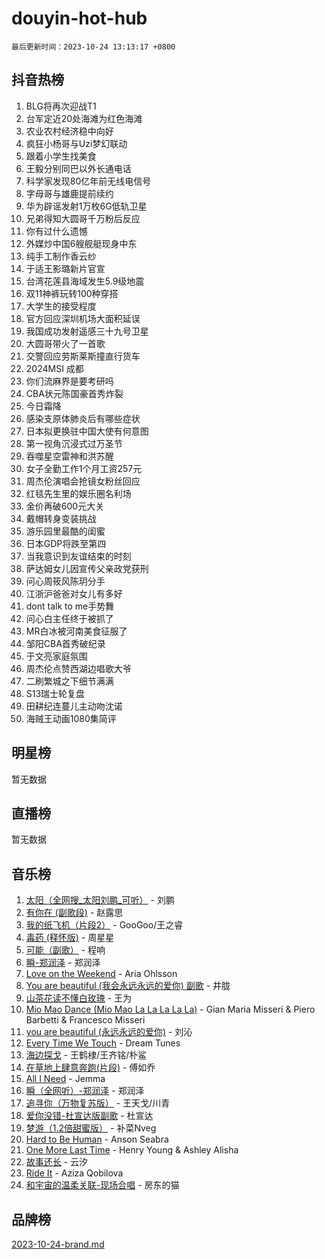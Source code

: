 # douyin-hot-hub

`最后更新时间：2023-10-24 13:13:17 +0800`

## 抖音热榜

1. BLG将再次迎战T1
1. 台军定近20处海滩为红色海滩
1. 农业农村经济稳中向好
1. 疯狂小杨哥与Uzi梦幻联动
1. 跟着小学生找美食
1. 王毅分别同巴以外长通电话
1. 科学家发现80亿年前无线电信号
1. 字母哥与雄鹿提前续约
1. 华为辟谣发射1万枚6G低轨卫星
1. 兄弟得知大圆哥千万粉后反应
1. 你有过什么遗憾
1. 外媒炒中国6艘舰艇现身中东
1. 纯手工制作香云纱
1. 于适王影璐新片官宣
1. 台湾花莲县海域发生5.9级地震
1. 双11神裤玩转100种穿搭
1. 大学生的接受程度
1. 官方回应深圳机场大面积延误
1. 我国成功发射遥感三十九号卫星
1. 大圆哥带火了一首歌
1. 交警回应劳斯莱斯撞直行货车
1. 2024MSI 成都
1. 你们流麻界是要考研吗
1. CBA状元陈国豪首秀炸裂
1. 今日霜降
1. 感染支原体肺炎后有哪些症状
1. 日本拟更换驻中国大使有何意图
1. 第一视角沉浸式过万圣节
1. 吞噬星空雷神和洪苏醒
1. 女子全勤工作1个月工资257元
1. 周杰伦演唱会抢镜女粉丝回应
1. 红毯先生里的娱乐圈名利场
1. 金价再破600元大关
1. 戴帽转身变装挑战
1. 游乐园里最酷的闺蜜
1. 日本GDP将跌至第四
1. 当我意识到友谊结束的时刻
1. 萨达姆女儿因宣传父亲政党获刑
1. 问心周筱风陈玥分手
1. 江浙沪爸爸对女儿有多好
1. dont talk to me手势舞
1. 问心白主任终于被抓了
1. MR白冰被河南美食征服了
1. 邹阳CBA首秀破纪录
1. 于文亮家庭氛围
1. 周杰伦点赞西湖边唱歌大爷
1. 二刷繁城之下细节满满
1. S13瑞士轮复盘
1. 田耕纪连蔓儿主动吻沈诺
1. 海贼王动画1080集简评

## 明星榜

暂无数据

## 直播榜

暂无数据

## 音乐榜

1. [太阳（全网搜_太阳刘鹏_可听）](https://sf6-cdn-tos.douyinstatic.com/obj/tos-cn-ve-2774/ogWbyIQnlBFImVbeDocRdCIYtBHlbJXgfZMvgz) - 刘鹏
1. [有你在 (副歌段)](https://sf3-cdn-tos.douyinstatic.com/obj/tos-cn-ve-2774/o8zImmNsI8B0yfAW5FKAB1oBhkMAlIrwsZEi1V) - 赵露思
1. [我的纸飞机（片段2）](https://sf3-cdn-tos.douyinstatic.com/obj/tos-cn-ve-2774/oM2ZrKcg2CD5AeRB2gkeXOFB1IxAGJdZPazYHf) - GooGoo/王之睿
1. [毒药 (释怀版)](https://sf6-cdn-tos.douyinstatic.com/obj/tos-cn-ve-2774/oYILMEAzspdZBIzy4frJNB8ZHPHWAhiwowd4Ad) - 周星星
1. [可能（副歌）](https://sf6-cdn-tos.douyinstatic.com/obj/tos-cn-ve-2774/cde1731888894259b333569393c2fb51) - 程响
1. [瞬-郑润泽](https://sf3-cdn-tos.douyinstatic.com/obj/tos-cn-ve-2774/oYXHIohzvbNAzBhHgyksWpRM4bfkDsBdBDAynw) - 郑润泽
1. [Love on the Weekend](https://sf6-cdn-tos.douyinstatic.com/obj/tos-cn-ve-2774/o4tVQen5ZtBZEMlD1CDIepBC2OigkU1KQkb1vd) - Aria Ohlsson
1. [You are beautiful (我会永远永远的爱你) 副歌](https://sf3-cdn-tos.douyinstatic.com/obj/tos-cn-ve-2774/o4NlnjbBAIAhg5wOCWzJoyMzkIqGxYsR7f3W4Q) - 井胧
1. [山茶花读不懂白玫瑰](https://sf3-cdn-tos.douyinstatic.com/obj/tos-cn-ve-2774/osfn8B7DktrRHEPJgPCfDbw7QDQEkwC16BxZg9) - 王为
1. [Mio Mao Dance (Mio Mao La La La La La)](https://sf3-cdn-tos.douyinstatic.com/obj/tos-cn-ve-2774/owhJZ1sWIABNvU3gOxlwztm0oAfMK58zHXT8GM) - Gian Maria Misseri & Piero Barbetti & Francesco Misseri
1. [you are beautiful (永远永远的爱你)](https://sf3-cdn-tos.douyinstatic.com/obj/tos-cn-ve-2774/7f5e088a940e42b487e76fd10d0ffcfd) - 刘沁
1. [Every Time We Touch](https://sf3-cdn-tos.douyinstatic.com/obj/tos-cn-ve-2774/ogN6lUKQeBBfEVhIOMikG1CcJjugxk1tztZyhP) - Dream Tunes
1. [海边探戈](https://sf3-cdn-tos.douyinstatic.com/obj/tos-cn-ve-2774/os9gE0VQCGqt6VQkZDyBBYvfSDY0QFe3vVmubn) - 王鹤棣/王齐铭/朴鲨
1. [在草地上肆意奔跑(片段)](https://sf3-cdn-tos.douyinstatic.com/obj/tos-cn-ve-2774/8831d494742f45dabdfa8adb8b817259) - 傅如乔
1. [All I Need](https://sf6-cdn-tos.douyinstatic.com/obj/tos-cn-ve-2774/e8b55ca1d1fa4f90a60c22b8ece170ac) - Jemma
1. [瞬（全网听）-郑润泽](https://sf3-cdn-tos.douyinstatic.com/obj/tos-cn-ve-2774/o4Vb9eJZClCZTnRQYy0BRSeHGrDtrkrQgIBvQt) - 郑润泽
1. [追寻你（万物复苏版）](https://sf6-cdn-tos.douyinstatic.com/obj/tos-cn-ve-2774/oYeAZJsbjIDit9APmBg8u6uDUQnHmoCf3gbo74) - 王天戈/川青
1. [爱你没错-杜宣达版副歌](https://sf6-cdn-tos.douyinstatic.com/obj/tos-cn-ve-2774/oUm8ctBZQfZQ4jUNWbseSYV0lZDsWn6LCODgCB) - 杜宣达
1. [梦游（1.2倍甜蜜版）](https://sf3-cdn-tos.douyinstatic.com/obj/tos-cn-ve-2774/o4gyAUm8hwufoEABmwVIiQtHsFuGzAEEWtNMzo) - 补菜Nveg
1. [Hard to Be Human](https://sf6-cdn-tos.douyinstatic.com/obj/tos-cn-ve-2774/oQItaej4rB1rBfnJUbKPlQOgDWvSUWRy814CZl) - Anson Seabra
1. [One More Last Time](https://sf3-cdn-tos.douyinstatic.com/obj/tos-cn-ve-2774/oAzTlo0LUAdCAIhjktsKWcLAEUKmZwGcOoB1fy) - Henry Young & Ashley Alisha
1. [故事还长](https://sf3-cdn-tos.douyinstatic.com/obj/tos-cn-ve-2774/30a26758c8594f0ab81ac675c33ee2c5) - 云汐
1. [Ride It](https://sf6-cdn-tos.douyinstatic.com/obj/tos-cn-ve-2774/oMZDIYec6eQynQyWBQnCM11DZzkgnBPtBpD4bi) - Aziza Qobilova
1. [和宇宙的温柔关联-现场合唱](https://sf3-cdn-tos.douyinstatic.com/obj/tos-cn-ve-2774/o0hONGDYQBgk0e5bqDeQOonVmncA6tC2nBwZLT) - 房东的猫

## 品牌榜

[2023-10-24-brand.md](2023-10-24-brand.md)
